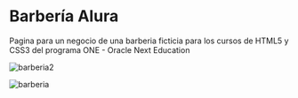 # Barbería Alura

Pagina para un negocio de una barberia ficticia para los cursos de HTML5 y CSS3 del programa ONE - Oracle Next Education


![barberia2](https://github.com/pacuino/barberiaAlura/assets/45083782/9228ccc1-dee7-40b9-b9e4-e6725ca38b9a)

![barberia](https://github.com/pacuino/barberiaAlura/assets/45083782/7f2e86fd-e373-48b4-a3ea-4a610834d344)


